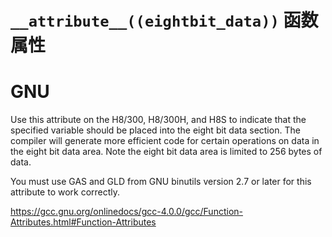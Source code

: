 # `__attribute__((eightbit_data))` 函数属性

# GNU

Use this attribute on the H8/300, H8/300H, and H8S to indicate that the specified variable should be placed into the eight bit data section.  The compiler will generate more efficient code for certain operations on data in the eight bit data area.  Note the eight bit data area is limited to 256 bytes of data.      

You must use GAS and GLD from GNU binutils version 2.7 or later for this attribute to work correctly.      

https://gcc.gnu.org/onlinedocs/gcc-4.0.0/gcc/Function-Attributes.html#Function-Attributes
